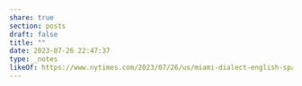 ```yaml
---
share: true
section: posts
draft: false
title: ""
date: 2023-07-26 22:47:37
type: _notes
likeOf: https://www.nytimes.com/2023/07/26/us/miami-dialect-english-spanish.html
---
```


